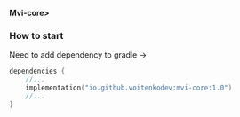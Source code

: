 **Mvi-core>**

### How to start

Need to add dependency to gradle ->

```kotlin
dependencies {
    //...
    implementation("io.github.voitenkodev:mvi-core:1.0")
    //...
}
```